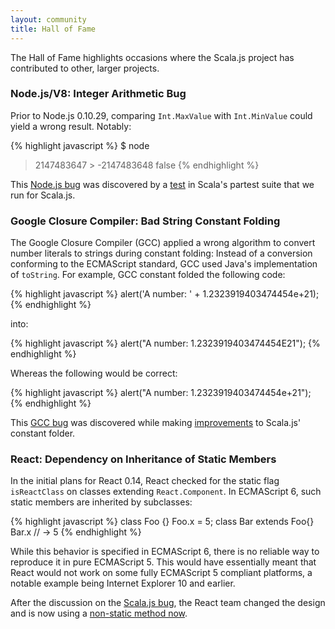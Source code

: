 ```yaml
---
layout: community
title: Hall of Fame
---
```


The Hall of Fame highlights occasions where the Scala.js project has contributed to other, larger projects.

### Node.js/V8: Integer Arithmetic Bug

Prior to Node.js 0.10.29, comparing `Int.MaxValue` with `Int.MinValue` could yield a wrong result.
Notably:

{% highlight javascript %}
$ node
> 2147483647 > -2147483648
false
{% endhighlight %}

This [Node.js bug](https://github.com/nodejs/node-v0.x-archive/issues/7528) was discovered by a [test](https://github.com/scala/scala/blob/v2.11.7/test/files/run/range-unit.scala) in Scala's partest suite that we run for Scala.js.

### Google Closure Compiler: Bad String Constant Folding

The Google Closure Compiler (GCC) applied a wrong algorithm to convert number literals to strings during constant folding:
Instead of a conversion conforming to the ECMAScript standard, GCC used Java's implementation of `toString`.
For example, GCC constant folded the following code:

{% highlight javascript %}
alert('A number: ' + 1.2323919403474454e+21);
{% endhighlight %}

into:

{% highlight javascript %}
alert("A number: 1.2323919403474454E21");
{% endhighlight %}

Whereas the following would be correct:

{% highlight javascript %}
alert("A number: 1.2323919403474454e+21");
{% endhighlight %}

This [GCC bug](https://github.com/google/closure-compiler/issues/1262) was discovered while making [improvements](https://github.com/scala-js/scala-js/pull/2007) to Scala.js' constant folder.

### React: Dependency on Inheritance of Static Members

In the initial plans for React 0.14, React checked for the static flag `isReactClass` on classes extending `React.Component`.
In ECMAScript 6, such static members are inherited by subclasses:

{% highlight javascript %}
class Foo {}
Foo.x = 5;
class Bar extends Foo{}
Bar.x // -> 5
{% endhighlight %}

While this behavior is specified in ECMAScript 6, there is no reliable way to reproduce it in pure ECMAScript 5.
This would have essentially meant that React would not work on some fully ECMAScript 5 compliant platforms, a notable example being Internet Explorer 10 and earlier.

After the discussion on the [Scala.js bug](https://github.com/scala-js/scala-js/issues/1900), the React team changed the design and is now using a [non-static method now](https://github.com/facebook/react/commit/83644185f4388834c0c482c7522a5f2f476d84a2).
